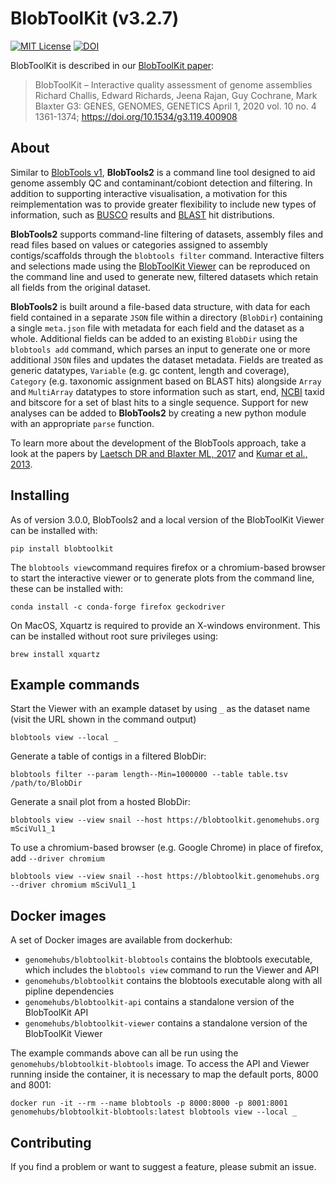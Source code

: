 # BlobToolKit (v3.2.7)

[![MIT License](https://img.shields.io/badge/license-MIT-blue.svg)](https://opensource.org/licenses/MIT)
[![DOI](https://zenodo.org/badge/150091036.svg)](https://zenodo.org/badge/latestdoi/150091036)

BlobToolKit is described in our [BlobToolKit paper](https://doi.org/10.1534/g3.119.400908):

> BlobToolKit – Interactive quality assessment of genome assemblies
> Richard Challis, Edward Richards, Jeena Rajan, Guy Cochrane, Mark Blaxter
> G3: GENES, GENOMES, GENETICS April 1, 2020 vol. 10 no. 4 1361-1374;
> https://doi.org/10.1534/g3.119.400908

## About

Similar to [BlobTools v1](https://github.com/DRL/blobtools), **BlobTools2** is a command line tool designed to aid genome assembly QC and contaminant/cobiont detection and filtering. In addition to supporting interactive visualisation, a motivation for this reimplementation was to provide greater flexibility to include new types of information, such as [BUSCO](https://busco.ezlab.org) results and [BLAST](https://blast.ncbi.nlm.nih.gov/Blast.cgi) hit distributions.

**BlobTools2** supports command-line filtering of datasets, assembly files and read files based on values or categories assigned to assembly contigs/scaffolds through the `blobtools filter` command. Interactive filters and selections made using the [BlobToolKit Viewer](https://github.com/blobtoolkit/viewer) can be reproduced on the command line and used to generate new, filtered datasets which retain all fields from the original dataset.

**BlobTools2** is built around a file-based data structure, with data for each field contained in a separate `JSON` file within a directory (`BlobDir`) containing a single `meta.json` file with metadata for each field and the dataset as a whole. Additional fields can be added to an existing `BlobDir` using the `blobtools add` command, which parses an input to generate one or more additional `JSON` files and updates the dataset metadata. Fields are treated as generic datatypes, `Variable` (e.g. gc content, length and coverage), `Category` (e.g. taxonomic assignment based on BLAST hits) alongside `Array` and `MultiArray` datatypes to store information such as start, end, [NCBI](https://www.ncbi.nlm.nih.gov) taxid and bitscore for a set of blast hits to a single sequence. Support for new analyses can be added to **BlobTools2** by creating a new python module with an appropriate `parse` function.

To learn more about the development of the BlobTools approach, take a look at the papers by [Laetsch DR and Blaxter ML, 2017](https://f1000research.com/articles/6-1287/v1) and [Kumar et al., 2013](https://dx.doi.org/10.3389%2Ffgene.2013.00237).

## Installing

As of version 3.0.0, BlobTools2 and a local version of the BlobToolKit Viewer can be installed with:

```
pip install blobtoolkit
```

The `blobtools view`command requires firefox or a chromium-based browser to start the interactive viewer or to generate plots from the command line, these can be installed with:

```
conda install -c conda-forge firefox geckodriver
```

On MacOS, Xquartz is required to provide an X-windows environment. This can be installed without root sure privileges using:

```
brew install xquartz
```

## Example commands

Start the Viewer with an example dataset by using `_` as the dataset name (visit the URL shown in the command output)

```
blobtools view --local _
```

Generate a table of contigs in a filtered BlobDir:

```
blobtools filter --param length--Min=1000000 --table table.tsv /path/to/BlobDir
```

Generate a snail plot from a hosted BlobDir:

```
blobtools view --view snail --host https://blobtoolkit.genomehubs.org mSciVul1_1
```

To use a chromium-based browser (e.g. Google Chrome) in place of firefox, add `--driver chromium`

```
blobtools view --view snail --host https://blobtoolkit.genomehubs.org --driver chromium mSciVul1_1
```

## Docker images

A set of Docker images are available from dockerhub:

- `genomehubs/blobtoolkit-blobtools` contains the blobtools executable, which includes the `blobtools view` command to run the Viewer and API
- `genomehubs/blobtoolkit` contains the blobtools executable along with all pipline dependencies
- `genomehubs/blobtoolkit-api` contains a standalone version of the BlobToolKit API
- `genomehubs/blobtoolkit-viewer` contains a standalone version of the BlobToolKit Viewer

The example commands above can all be run using the `genomehubs/blobtoolkit-blobtools` image. To access the API and Viewer running inside the container, it is necessary to map the default ports, 8000 and 8001:

```
docker run -it --rm --name blobtools -p 8000:8000 -p 8001:8001 genomehubs/blobtoolkit-blobtools:latest blobtools view --local _
```

## Contributing

If you find a problem or want to suggest a feature, please submit an issue.
